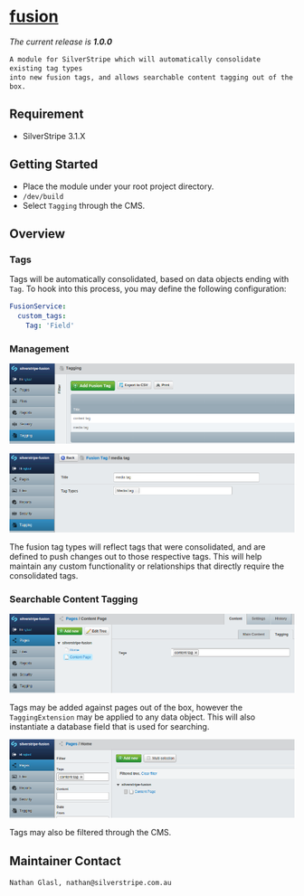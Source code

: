 # [fusion](https://packagist.org/packages/nglasl/silverstripe-fusion)

_The current release is **1.0.0**_

	A module for SilverStripe which will automatically consolidate existing tag types
	into new fusion tags, and allows searchable content tagging out of the box.

## Requirement

* SilverStripe 3.1.X

## Getting Started

* Place the module under your root project directory.
* `/dev/build`
* Select `Tagging` through the CMS.

## Overview

### Tags

Tags will be automatically consolidated, based on data objects ending with `Tag`. To hook into this process, you may define the following configuration:

```yaml
FusionService:
  custom_tags:
    Tag: 'Field'
```

### Management

![management](images/fusion-management.png)

![tag](images/fusion-tag.png)

The fusion tag types will reflect tags that were consolidated, and are defined to push changes out to those respective tags. This will help maintain any custom functionality or relationships that directly require the consolidated tags.

### Searchable Content Tagging

![tagging](images/fusion-tagging.png)

Tags may be added against pages out of the box, however the `TaggingExtension` may be applied to any data object. This will also instantiate a database field that is used for searching.

![search](images/fusion-search.png)

Tags may also be filtered through the CMS.

## Maintainer Contact

	Nathan Glasl, nathan@silverstripe.com.au

